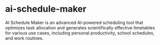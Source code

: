 # ai-schedule-maker
AI Schedule Maker is an advanced AI-powered scheduling tool that optimizes task allocation and generates scientifically effective timetables for various use cases, including personal productivity, school schedules, and work routines.
